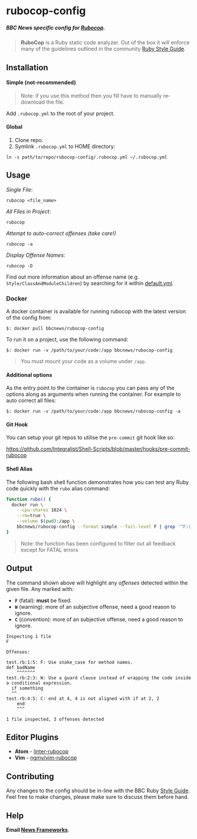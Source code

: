 # rubocop-config

##### BBC News specific config for [Rubocop](https://github.com/bbatsov/rubocop).

> **RuboCop** is a Ruby static code analyzer. Out of the box it will enforce many of the guidelines outlined in the community [Ruby Style Guide](https://github.com/bbatsov/ruby-style-guide).

## Installation

#### Simple (not-recommended)

> Note: if you use this method then you fill have to manually re-download the file.

Add `.rubocop.yml` to the root of your project.

#### Global

1. Clone repo.
2. Symlink `.rubocop.yml` to HOME directory:

```
ln -s path/to/repo/rubocop-config/.rubocop.yml ~/.rubocop.yml
```

## Usage


*Single File*:
```
rubocop <file_name>
```

*All Files in Project*:
```
rubocop
```

*Attempt to auto-correct offenses (take care!)*
```
rubocop -a
```

*Display Offense Names*:
```
rubocop -D
```

Find out more information about an offense name (e.g. `Style/ClassAndModuleChildren`) by searching for it within [default.yml](https://github.com/bbatsov/rubocop/blob/master/config/default.yml).

### Docker

A docker container is available for running rubocop with the latest version of the config from:

`$: docker pull bbcnews/rubocop-config`

To run it on a project, use the following command:

`$: docker run -v /path/to/your/code:/app bbcnews/rubocop-config`

> You must mount your code as a volume under `/app`.

#### Additional options

As the entry point to the container is `rubocop` you can pass any of the options along as arguments 
when running the container. For example to auto correct all files:

`$: docker run -v /path/to/your/code:/app bbcnews/rubocop-config -a`

#### Git Hook

You can setup your git repos to utilise the `pre-commit` git hook like so:

https://github.com/Integralist/Shell-Scripts/blob/master/hooks/pre-commit-rubocop

#### Shell Alias

The following bash shell function demonstrates how you can test any Ruby code quickly with the `rubo` alias command:

```bash
function rubo() {
  docker run \
    --cpu-shares 1024 \
    --rm=true \
    --volume $(pwd):/app \
    bbcnews/rubocop-config --format simple --fail-level F | grep '^F:\|=='
}
```

> Note: the function has been configured to filter out all feedback except for FATAL errors

## Output

The command shown above will highlight any *offenses* detected within the given file. Any marked with:

- **`F`** (fatal): **must** be fixed.
- **`W`** (warning): more of an subjective offense, need a good reason to ignore.
- **`C`** (convention): more of an subjective offense, need a good reason to ignore.

```
Inspecting 1 file
F

Offenses:

test.rb:1:5: F: Use snake_case for method names.
def badName
    ^^^^^^^
test.rb:2:3: W: Use a guard clause instead of wrapping the code inside a conditional expression.
  if something
  ^^
test.rb:4:5: C: end at 4, 4 is not aligned with if at 2, 2
    end
    ^^^

1 file inspected, 3 offenses detected
```

## Editor Plugins

- **Atom** - [linter-rubocop](https://atom.io/packages/linter-rubocop)
- **Vim** - [ngmy/vim-rubocop](https://github.com/ngmy/vim-rubocop)

## Contributing

Any changes to the config should be in-line with the BBC Ruby [Style Guide](https://github.com/BBC-News/responsive-news/wiki/Style-Guide:-Ruby). Feel free to make changes, please make sure to discuss them before hand.

## Help

**Email [News Frameworks](mailto:digitalnewsframeworksteam@bbc.co.uk)**.

